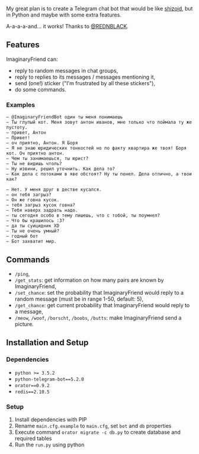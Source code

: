 My great plan is to create a Telegram chat bot that would be like [shizoid](https://github.com/top4ek/shizoid), but in Python and maybe with some extra features.

A-a-a-a-and... it works! Thanks to [@REDNBLACK](https://github.com/REDNBLACK). 

## Features

ImaginaryFriend can:

* reply to random messages in chat groups,
* reply to replies to its messages / messages mentioning it,
* send (one!) sticker ("I'm frustrated by all these stickers"),
* do some commands.

### Examples

```
– @ImaginaryFriendBot один ты меня понимаешь
– Ты глупый кот. Меня зовут антон иванов, мне только что поймала ту же пустоту.
– привет, Антон
– Привет!
– оч приятно, Антон. Я Боря
– Я не знаю юридических тонкостей но по факту квартира же твоя! Боря кот. Оч приятно антон.
– Чем ты занимаешься, ты юрист?
– Ты не видишь чтоль?
– Ну извини, решил уточнить. Как дела то?
– Как дела с потоками в яве обстоят? Ну ты понел. Дела отлично, а твои как?
```

```
– Нет. У меня друг в дестве кусался.
– он тебя загрыз?
– Он же говна кусок.
– тебя загрыз кусок говна?
– Тебя наверх задрать надо.
– ты сегодня особо в тему пишешь, что с тобой, ты поумнел?
– Что бы крашилось :3?
– да ты суицидник XD
– Ты не очень умный?
– годный бот
– Бот захватит мир.
```

## Commands

* `/ping`,
* `/get_stats`: get information on how many pairs are known by ImaginaryFriend,
* `/set_chance`: set the probability that ImaginaryFriend would reply to a random message (must be in range 1-50, default: 5),
* `/get_chance`: get current probability that ImaginaryFriend would reply to a message,
* `/meow`, `/woof`, `/borscht`, `/boobs`, `/butts`: make ImaginaryFriend send a picture.

## Installation and Setup

### Dependencies
* `python >= 3.5.2`
* `python-telegram-bot==5.2.0`
* `orator==0.9.2`
* `redis==2.10.5`

### Setup
1. Install dependencies with PIP
2. Rename `main.cfg.example` to `main.cfg`, set `bot` and `db` properties
3. Execute command `orator migrate -c db.py` to create database and required tables
4. Run the `run.py` using python
